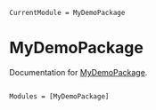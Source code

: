 ```@meta
CurrentModule = MyDemoPackage
```

# MyDemoPackage

Documentation for [MyDemoPackage](https://github.com/debruine/MyDemoPackage.jl).

```@index
```

```@autodocs
Modules = [MyDemoPackage]
```

